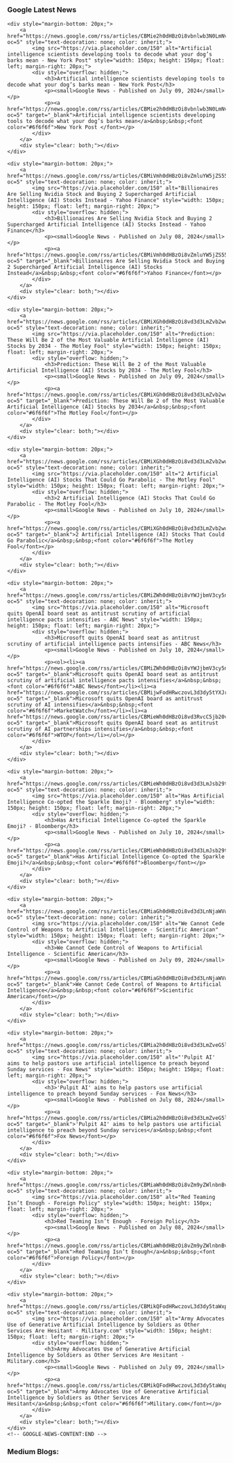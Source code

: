 
### Google Latest News
<!-- GOOGLE-NEWS-CONTENT:START -->
    <div style="margin-bottom: 20px;">
        <a href="https://news.google.com/rss/articles/CBMie2h0dHBzOi8vbnlwb3N0LmNvbS8yMDI0LzA3LzA5L3RlY2gvYXJ0aWZpY2lhbC1pbnRlbGxpZ2VuY2Utc2NpZW50aXN0cy1kZXZlbG9waW5nLXRvb2xzLXRvLWRlY29kZS13aGF0LXlvdXItZG9ncy1iYXJrcy1tZWFuL9IBAA?oc=5" style="text-decoration: none; color: inherit;">
            <img src="https://via.placeholder.com/150" alt="Artificial intelligence scientists developing tools to decode what your dog’s barks mean - New York Post" style="width: 150px; height: 150px; float: left; margin-right: 20px;">
            <div style="overflow: hidden;">
                <h3>Artificial intelligence scientists developing tools to decode what your dog’s barks mean - New York Post</h3>
                <p><small>Google News - Published on July 09, 2024</small></p>
                <p><a href="https://news.google.com/rss/articles/CBMie2h0dHBzOi8vbnlwb3N0LmNvbS8yMDI0LzA3LzA5L3RlY2gvYXJ0aWZpY2lhbC1pbnRlbGxpZ2VuY2Utc2NpZW50aXN0cy1kZXZlbG9waW5nLXRvb2xzLXRvLWRlY29kZS13aGF0LXlvdXItZG9ncy1iYXJrcy1tZWFuL9IBAA?oc=5" target="_blank">Artificial intelligence scientists developing tools to decode what your dog’s barks mean</a>&nbsp;&nbsp;<font color="#6f6f6f">New York Post </font></p>
            </div>
        </a>
        <div style="clear: both;"></div>
    </div>
    
    <div style="margin-bottom: 20px;">
        <a href="https://news.google.com/rss/articles/CBMiVmh0dHBzOi8vZmluYW5jZS55YWhvby5jb20vbmV3cy9iaWxsaW9uYWlyZXMtc2VsbGluZy1udmlkaWEtc3RvY2stYnV5aW5nLTA5MTIwMDUyNS5odG1s0gEA?oc=5" style="text-decoration: none; color: inherit;">
            <img src="https://via.placeholder.com/150" alt="Billionaires Are Selling Nvidia Stock and Buying 2 Supercharged Artificial Intelligence (AI) Stocks Instead - Yahoo Finance" style="width: 150px; height: 150px; float: left; margin-right: 20px;">
            <div style="overflow: hidden;">
                <h3>Billionaires Are Selling Nvidia Stock and Buying 2 Supercharged Artificial Intelligence (AI) Stocks Instead - Yahoo Finance</h3>
                <p><small>Google News - Published on July 08, 2024</small></p>
                <p><a href="https://news.google.com/rss/articles/CBMiVmh0dHBzOi8vZmluYW5jZS55YWhvby5jb20vbmV3cy9iaWxsaW9uYWlyZXMtc2VsbGluZy1udmlkaWEtc3RvY2stYnV5aW5nLTA5MTIwMDUyNS5odG1s0gEA?oc=5" target="_blank">Billionaires Are Selling Nvidia Stock and Buying 2 Supercharged Artificial Intelligence (AI) Stocks Instead</a>&nbsp;&nbsp;<font color="#6f6f6f">Yahoo Finance</font></p>
            </div>
        </a>
        <div style="clear: both;"></div>
    </div>
    
    <div style="margin-bottom: 20px;">
        <a href="https://news.google.com/rss/articles/CBMiXGh0dHBzOi8vd3d3LmZvb2wuY29tL2ludmVzdGluZy8yMDI0LzA3LzA5L3ByZWRpY3Rpb24td2lsbC1iZS0yLW1vc3QtdmFsdWFibGUtYWktc3RvY2tzLTIwMzQv0gEA?oc=5" style="text-decoration: none; color: inherit;">
            <img src="https://via.placeholder.com/150" alt="Prediction: These Will Be 2 of the Most Valuable Artificial Intelligence (AI) Stocks by 2034 - The Motley Fool" style="width: 150px; height: 150px; float: left; margin-right: 20px;">
            <div style="overflow: hidden;">
                <h3>Prediction: These Will Be 2 of the Most Valuable Artificial Intelligence (AI) Stocks by 2034 - The Motley Fool</h3>
                <p><small>Google News - Published on July 09, 2024</small></p>
                <p><a href="https://news.google.com/rss/articles/CBMiXGh0dHBzOi8vd3d3LmZvb2wuY29tL2ludmVzdGluZy8yMDI0LzA3LzA5L3ByZWRpY3Rpb24td2lsbC1iZS0yLW1vc3QtdmFsdWFibGUtYWktc3RvY2tzLTIwMzQv0gEA?oc=5" target="_blank">Prediction: These Will Be 2 of the Most Valuable Artificial Intelligence (AI) Stocks by 2034</a>&nbsp;&nbsp;<font color="#6f6f6f">The Motley Fool</font></p>
            </div>
        </a>
        <div style="clear: both;"></div>
    </div>
    
    <div style="margin-bottom: 20px;">
        <a href="https://news.google.com/rss/articles/CBMiXGh0dHBzOi8vd3d3LmZvb2wuY29tL2ludmVzdGluZy8yMDI0LzA3LzEwLzItYXJ0aWZpY2lhbC1pbnRlbGxpZ2VuY2UtYWktc3RvY2tzLXRoYXQtY291bGQtZ28v0gEA?oc=5" style="text-decoration: none; color: inherit;">
            <img src="https://via.placeholder.com/150" alt="2 Artificial Intelligence (AI) Stocks That Could Go Parabolic - The Motley Fool" style="width: 150px; height: 150px; float: left; margin-right: 20px;">
            <div style="overflow: hidden;">
                <h3>2 Artificial Intelligence (AI) Stocks That Could Go Parabolic - The Motley Fool</h3>
                <p><small>Google News - Published on July 10, 2024</small></p>
                <p><a href="https://news.google.com/rss/articles/CBMiXGh0dHBzOi8vd3d3LmZvb2wuY29tL2ludmVzdGluZy8yMDI0LzA3LzEwLzItYXJ0aWZpY2lhbC1pbnRlbGxpZ2VuY2UtYWktc3RvY2tzLXRoYXQtY291bGQtZ28v0gEA?oc=5" target="_blank">2 Artificial Intelligence (AI) Stocks That Could Go Parabolic</a>&nbsp;&nbsp;<font color="#6f6f6f">The Motley Fool</font></p>
            </div>
        </a>
        <div style="clear: both;"></div>
    </div>
    
    <div style="margin-bottom: 20px;">
        <a href="https://news.google.com/rss/articles/CBMiZWh0dHBzOi8vYWJjbmV3cy5nby5jb20vVVMvd2lyZVN0b3J5L21pY3Jvc29mdC1xdWl0cy1vcGVuYWktYm9hcmQtc2VhdC1hbnRpdHJ1c3Qtc2NydXRpbnktYWktMTExODAzODM40gFpaHR0cHM6Ly9hYmNuZXdzLmdvLmNvbS9hbXAvVVMvd2lyZVN0b3J5L21pY3Jvc29mdC1xdWl0cy1vcGVuYWktYm9hcmQtc2VhdC1hbnRpdHJ1c3Qtc2NydXRpbnktYWktMTExODAzODM4?oc=5" style="text-decoration: none; color: inherit;">
            <img src="https://via.placeholder.com/150" alt="Microsoft quits OpenAI board seat as antitrust scrutiny of artificial intelligence pacts intensifies - ABC News" style="width: 150px; height: 150px; float: left; margin-right: 20px;">
            <div style="overflow: hidden;">
                <h3>Microsoft quits OpenAI board seat as antitrust scrutiny of artificial intelligence pacts intensifies - ABC News</h3>
                <p><small>Google News - Published on July 10, 2024</small></p>
                <p><ol><li><a href="https://news.google.com/rss/articles/CBMiZWh0dHBzOi8vYWJjbmV3cy5nby5jb20vVVMvd2lyZVN0b3J5L21pY3Jvc29mdC1xdWl0cy1vcGVuYWktYm9hcmQtc2VhdC1hbnRpdHJ1c3Qtc2NydXRpbnktYWktMTExODAzODM40gFpaHR0cHM6Ly9hYmNuZXdzLmdvLmNvbS9hbXAvVVMvd2lyZVN0b3J5L21pY3Jvc29mdC1xdWl0cy1vcGVuYWktYm9hcmQtc2VhdC1hbnRpdHJ1c3Qtc2NydXRpbnktYWktMTExODAzODM4?oc=5" target="_blank">Microsoft quits OpenAI board seat as antitrust scrutiny of artificial intelligence pacts intensifies</a>&nbsp;&nbsp;<font color="#6f6f6f">ABC News</font></li><li><a href="https://news.google.com/rss/articles/CBMijwFodHRwczovL3d3dy5tYXJrZXR3YXRjaC5jb20vc3RvcnkvbWljcm9zb2Z0LXF1aXRzLW9wZW5haS1ib2FyZC1zZWF0LWFzLWFudGl0cnVzdC1zY3J1dGlueS1vZi1hcnRpZmljaWFsLWludGVsbGlnZW5jZS1wYWN0cy1pbnRlbnNpZmllcy1iMDViMzc4NNIBkwFodHRwczovL3d3dy5tYXJrZXR3YXRjaC5jb20vYW1wL3N0b3J5L21pY3Jvc29mdC1xdWl0cy1vcGVuYWktYm9hcmQtc2VhdC1hcy1hbnRpdHJ1c3Qtc2NydXRpbnktb2YtYXJ0aWZpY2lhbC1pbnRlbGxpZ2VuY2UtcGFjdHMtaW50ZW5zaWZpZXMtYjA1YjM3ODQ?oc=5" target="_blank">Microsoft quits OpenAI board as antitrust scrutiny of AI intensifies</a>&nbsp;&nbsp;<font color="#6f6f6f">MarketWatch</font></li><li><a href="https://news.google.com/rss/articles/CBMieWh0dHBzOi8vd3RvcC5jb20vbmF0aW9uYWwvMjAyNC8wNy9taWNyb3NvZnQtcXVpdHMtb3BlbmFpLWJvYXJkLXNlYXQtYXMtYW50aXRydXN0LXNjcnV0aW55LW9mLWFpLXBhcnRuZXJzaGlwcy1pbnRlbnNpZmllcy_SAQA?oc=5" target="_blank">Microsoft quits OpenAI board seat as antitrust scrutiny of AI partnerships intensifies</a>&nbsp;&nbsp;<font color="#6f6f6f">WTOP</font></li></ol></p>
            </div>
        </a>
        <div style="clear: both;"></div>
    </div>
    
    <div style="margin-bottom: 20px;">
        <a href="https://news.google.com/rss/articles/CBMieWh0dHBzOi8vd3d3LmJsb29tYmVyZy5jb20vbmV3cy9uZXdzbGV0dGVycy8yMDI0LTA3LTEwL29wZW5haS1nb29nbGUtYWRvYmUtYW5kLW1vcmUtaGF2ZS1lbWJyYWNlZC10aGUtc3BhcmtsZS1lbW9qaS1mb3ItYWnSAQA?oc=5" style="text-decoration: none; color: inherit;">
            <img src="https://via.placeholder.com/150" alt="Has Artificial Intelligence Co-opted the Sparkle Emoji? - Bloomberg" style="width: 150px; height: 150px; float: left; margin-right: 20px;">
            <div style="overflow: hidden;">
                <h3>Has Artificial Intelligence Co-opted the Sparkle Emoji? - Bloomberg</h3>
                <p><small>Google News - Published on July 10, 2024</small></p>
                <p><a href="https://news.google.com/rss/articles/CBMieWh0dHBzOi8vd3d3LmJsb29tYmVyZy5jb20vbmV3cy9uZXdzbGV0dGVycy8yMDI0LTA3LTEwL29wZW5haS1nb29nbGUtYWRvYmUtYW5kLW1vcmUtaGF2ZS1lbWJyYWNlZC10aGUtc3BhcmtsZS1lbW9qaS1mb3ItYWnSAQA?oc=5" target="_blank">Has Artificial Intelligence Co-opted the Sparkle Emoji?</a>&nbsp;&nbsp;<font color="#6f6f6f">Bloomberg</font></p>
            </div>
        </a>
        <div style="clear: both;"></div>
    </div>
    
    <div style="margin-bottom: 20px;">
        <a href="https://news.google.com/rss/articles/CBMiaGh0dHBzOi8vd3d3LnNjaWVudGlmaWNhbWVyaWNhbi5jb20vYXJ0aWNsZS93ZS1jYW5ub3QtY2VkZS1jb250cm9sLW9mLXdlYXBvbnMtdG8tYXJ0aWZpY2lhbC1pbnRlbGxpZ2VuY2Uv0gEA?oc=5" style="text-decoration: none; color: inherit;">
            <img src="https://via.placeholder.com/150" alt="We Cannot Cede Control of Weapons to Artificial Intelligence - Scientific American" style="width: 150px; height: 150px; float: left; margin-right: 20px;">
            <div style="overflow: hidden;">
                <h3>We Cannot Cede Control of Weapons to Artificial Intelligence - Scientific American</h3>
                <p><small>Google News - Published on July 09, 2024</small></p>
                <p><a href="https://news.google.com/rss/articles/CBMiaGh0dHBzOi8vd3d3LnNjaWVudGlmaWNhbWVyaWNhbi5jb20vYXJ0aWNsZS93ZS1jYW5ub3QtY2VkZS1jb250cm9sLW9mLXdlYXBvbnMtdG8tYXJ0aWZpY2lhbC1pbnRlbGxpZ2VuY2Uv0gEA?oc=5" target="_blank">We Cannot Cede Control of Weapons to Artificial Intelligence</a>&nbsp;&nbsp;<font color="#6f6f6f">Scientific American</font></p>
            </div>
        </a>
        <div style="clear: both;"></div>
    </div>
    
    <div style="margin-bottom: 20px;">
        <a href="https://news.google.com/rss/articles/CBMia2h0dHBzOi8vd3d3LmZveG5ld3MuY29tL2xpZmVzdHlsZS9wdWxwaXQtYWktaGVscC1wYXN0b3JzLXVzZS1hcnRpZmljaWFsLWludGVsbGlnZW5jZS1wcmVhY2gtc3VuZGF5LXNlcnZpY2Vz0gFvaHR0cHM6Ly93d3cuZm94bmV3cy5jb20vbGlmZXN0eWxlL3B1bHBpdC1haS1oZWxwLXBhc3RvcnMtdXNlLWFydGlmaWNpYWwtaW50ZWxsaWdlbmNlLXByZWFjaC1zdW5kYXktc2VydmljZXMuYW1w?oc=5" style="text-decoration: none; color: inherit;">
            <img src="https://via.placeholder.com/150" alt="'Pulpit AI' aims to help pastors use artificial intelligence to preach beyond Sunday services - Fox News" style="width: 150px; height: 150px; float: left; margin-right: 20px;">
            <div style="overflow: hidden;">
                <h3>'Pulpit AI' aims to help pastors use artificial intelligence to preach beyond Sunday services - Fox News</h3>
                <p><small>Google News - Published on July 08, 2024</small></p>
                <p><a href="https://news.google.com/rss/articles/CBMia2h0dHBzOi8vd3d3LmZveG5ld3MuY29tL2xpZmVzdHlsZS9wdWxwaXQtYWktaGVscC1wYXN0b3JzLXVzZS1hcnRpZmljaWFsLWludGVsbGlnZW5jZS1wcmVhY2gtc3VuZGF5LXNlcnZpY2Vz0gFvaHR0cHM6Ly93d3cuZm94bmV3cy5jb20vbGlmZXN0eWxlL3B1bHBpdC1haS1oZWxwLXBhc3RvcnMtdXNlLWFydGlmaWNpYWwtaW50ZWxsaWdlbmNlLXByZWFjaC1zdW5kYXktc2VydmljZXMuYW1w?oc=5" target="_blank">'Pulpit AI' aims to help pastors use artificial intelligence to preach beyond Sunday services</a>&nbsp;&nbsp;<font color="#6f6f6f">Fox News</font></p>
            </div>
        </a>
        <div style="clear: both;"></div>
    </div>
    
    <div style="margin-bottom: 20px;">
        <a href="https://news.google.com/rss/articles/CBMiaWh0dHBzOi8vZm9yZWlnbnBvbGljeS5jb20vMjAyNC8wNy8wOC9hcnRpZmljaWFsLWludGVsbGlnZW5jZS1haS1lbGVjdGlvbi1taXNpbmZvcm1hdGlvbi10ZWNobm9sb2d5LXJpc2tzL9IBAA?oc=5" style="text-decoration: none; color: inherit;">
            <img src="https://via.placeholder.com/150" alt="Red Teaming Isn’t Enough - Foreign Policy" style="width: 150px; height: 150px; float: left; margin-right: 20px;">
            <div style="overflow: hidden;">
                <h3>Red Teaming Isn’t Enough - Foreign Policy</h3>
                <p><small>Google News - Published on July 08, 2024</small></p>
                <p><a href="https://news.google.com/rss/articles/CBMiaWh0dHBzOi8vZm9yZWlnbnBvbGljeS5jb20vMjAyNC8wNy8wOC9hcnRpZmljaWFsLWludGVsbGlnZW5jZS1haS1lbGVjdGlvbi1taXNpbmZvcm1hdGlvbi10ZWNobm9sb2d5LXJpc2tzL9IBAA?oc=5" target="_blank">Red Teaming Isn’t Enough</a>&nbsp;&nbsp;<font color="#6f6f6f">Foreign Policy</font></p>
            </div>
        </a>
        <div style="clear: both;"></div>
    </div>
    
    <div style="margin-bottom: 20px;">
        <a href="https://news.google.com/rss/articles/CBMikQFodHRwczovL3d3dy5taWxpdGFyeS5jb20vZGFpbHktbmV3cy8yMDI0LzA3LzA5L2FybXktYWR2b2NhdGVzLXVzZS1vZi1nZW5lcmF0aXZlLWFydGlmaWNpYWwtaW50ZWxsaWdlbmNlLXNvbGRpZXJzLW90aGVyLXNlcnZpY2VzLWFyZS1oZXNpdGFudC5odG1s0gGVAWh0dHBzOi8vd3d3Lm1pbGl0YXJ5LmNvbS9kYWlseS1uZXdzLzIwMjQvMDcvMDkvYXJteS1hZHZvY2F0ZXMtdXNlLW9mLWdlbmVyYXRpdmUtYXJ0aWZpY2lhbC1pbnRlbGxpZ2VuY2Utc29sZGllcnMtb3RoZXItc2VydmljZXMtYXJlLWhlc2l0YW50Lmh0bWw_YW1w?oc=5" style="text-decoration: none; color: inherit;">
            <img src="https://via.placeholder.com/150" alt="Army Advocates Use of Generative Artificial Intelligence by Soldiers as Other Services Are Hesitant - Military.com" style="width: 150px; height: 150px; float: left; margin-right: 20px;">
            <div style="overflow: hidden;">
                <h3>Army Advocates Use of Generative Artificial Intelligence by Soldiers as Other Services Are Hesitant - Military.com</h3>
                <p><small>Google News - Published on July 09, 2024</small></p>
                <p><a href="https://news.google.com/rss/articles/CBMikQFodHRwczovL3d3dy5taWxpdGFyeS5jb20vZGFpbHktbmV3cy8yMDI0LzA3LzA5L2FybXktYWR2b2NhdGVzLXVzZS1vZi1nZW5lcmF0aXZlLWFydGlmaWNpYWwtaW50ZWxsaWdlbmNlLXNvbGRpZXJzLW90aGVyLXNlcnZpY2VzLWFyZS1oZXNpdGFudC5odG1s0gGVAWh0dHBzOi8vd3d3Lm1pbGl0YXJ5LmNvbS9kYWlseS1uZXdzLzIwMjQvMDcvMDkvYXJteS1hZHZvY2F0ZXMtdXNlLW9mLWdlbmVyYXRpdmUtYXJ0aWZpY2lhbC1pbnRlbGxpZ2VuY2Utc29sZGllcnMtb3RoZXItc2VydmljZXMtYXJlLWhlc2l0YW50Lmh0bWw_YW1w?oc=5" target="_blank">Army Advocates Use of Generative Artificial Intelligence by Soldiers as Other Services Are Hesitant</a>&nbsp;&nbsp;<font color="#6f6f6f">Military.com</font></p>
            </div>
        </a>
        <div style="clear: both;"></div>
    </div>
    <!-- GOOGLE-NEWS-CONTENT:END -->


### Medium Blogs:
<!-- MEDIUM-CONTENT:START --><!-- MEDIUM-CONTENT:END -->

